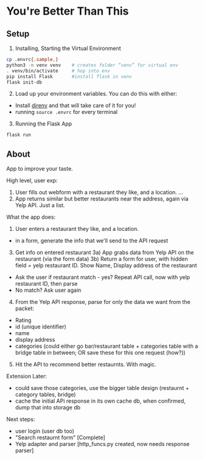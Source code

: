 # You're Better Than This

## Setup

1) Installing, Starting the Virtual Environment

```bash
cp .envrc{.sample,}
python3 -m venv venv    # creates folder “venv” for virtual env
. venv/bin/activate     # hop into env
pip install Flask       #install flask in venv
flask init-db
```

2) Load up your environment variables. You can do this with either:

- Install [direnv](https://direnv.net/) and that will take care of it for you!
- running `source .envrc` for every terminal

3) Running the Flask App

```bash
flask run
```

## About

App to improve your taste.

High level, user exp:
1) User fills out webform with a restaurant they like, and a location.
...
4) App returns similar but better restaurants near the address, again via Yelp API. Just a list.


What the app does:
1) User enters a restaurant they like, and a location.
- in a form, generate the info that we'll send to the API request
<!-- 2) App confirms the location is real via Google Maps API (or similar) [might not need this, Yelp might know]
2a) If real, commit to database. Else, ask user again (maybe with suggestion "did you mean?") -->


3) Get info on entered restaurant
3a) App grabs data from Yelp API on the restaurant (via the form data)
3b) Return a form for user, with hidden field = yelp restaurant ID. Show Name, Display address of the restaurant
- Ask the user if restaurant match - yes? Repeat API call, now with yelp restaurant ID, then parse
- No match? Ask user again

4) From the Yelp API response, parse for only the data we want from the packet:
- Rating
- id (unique identifier)
- name
- display address
- categories (could either go bar/restaurant table + categories table with a bridge table in between; OR save these for this one request (how?))

5) Hit the API to recommend better restaurnts. With magic.

Extension Later:
- could save those categories, use the bigger table design (restaurnt + category tables, bridge)
- cache the initial APi response in its own cache db, when confirmed, dump that into storage db


Next steps:
- user login (user db too)
- "Search restaurnt form" [Complete]
- Yelp adapter and parser [http_funcs.py created, now needs response parser]

